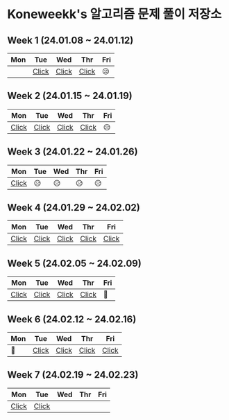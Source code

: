 # Koneweekk's 알고리즘 문제 풀이 저장소

## Week 1 (24.01.08 ~ 24.01.12)

|Mon|Tue|Wed|Thr|Fri|
|---|---|---|---|---|
||[Click](./24_01/240109_solution.md)|[Click](./24_01/240110_solution.md)|[Click](./24_01/240111_solution.md)|😥|

## Week 2 (24.01.15 ~ 24.01.19)

|Mon|Tue|Wed|Thr|Fri|
|---|---|---|---|---|
|[Click](./24_01/240115_solution.md)|[Click](./24_01/240116_solution.md)|[Click](./24_01/240117_solution.md)|[Click](./24_01/240118_solution.md)|😥|

## Week 3 (24.01.22 ~ 24.01.26)

|Mon|Tue|Wed|Thr|Fri|
|---|---|---|---|---|
|[Click](./24_01/240122_solution.md)|😥|😥|😥|😥|

## Week 4 (24.01.29 ~ 24.02.02)

|Mon|Tue|Wed|Thr|Fri|
|---|---|---|---|---|
|[Click](./24_01/240129_solution.md)|[Click](./24_01/240130_solution.md)|[Click](./24_01/240131_solution.md)|[Click](./24_02/240201_solution.md)|[Click](./24_02/240202_solution.md)|

## Week 5 (24.02.05 ~ 24.02.09)

|Mon|Tue|Wed|Thr|Fri|
|---|---|---|---|---|
|[Click](./24_02/240205_solution.md)|[Click](./24_02/240206_solution.md)|[Click](./24_02/240207_solution.md)|[Click](./24_02/240208_solution.md)|🧧|

## Week 6 (24.02.12 ~ 24.02.16)

|Mon|Tue|Wed|Thr|Fri|
|---|---|---|---|---|
|🧧|[Click](./24_02/240213_solution.md)|[Click](./24_02/240214_solution.md)|[Click](./24_02/240215_solution.md)|[Click](./24_02/240216_solution.md)|

## Week 7 (24.02.19 ~ 24.02.23)

|Mon|Tue|Wed|Thr|Fri|
|---|---|---|---|---|
|[Click](./24_02/240219_solution.md)|[Click](./24_02/240220_solution.md)||||

